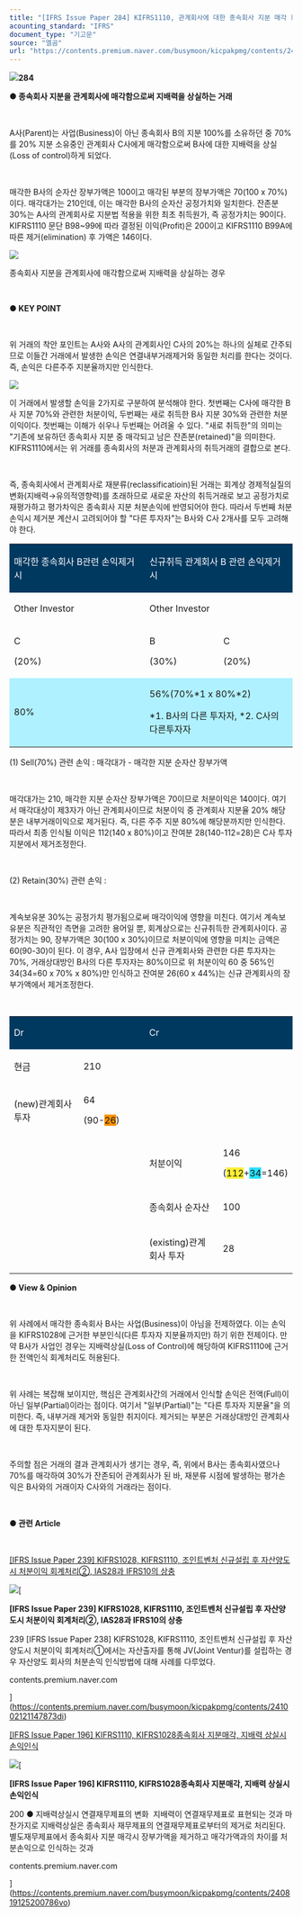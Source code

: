```yaml
---
title: "[IFRS Issue Paper 284] KIFRS1110, 관계회사에 대한 종속회사 지분 매각 회계처리"
acounting_standard: "IFRS"
document_type: "기고문"
source: "엘곰"
url: "https://contents.premium.naver.com/busymoon/kicpakpmg/contents/241106160553900ni"
---
```

![](https://n2.news.naver.com/l.gif?type=content)**284**

**● 종속회사 지분을 관계회사에 매각함으로써 지배력을 상실하는 거래**

​

A사(Parent)는 사업(Business)이 아닌 종속회사 B의 지분 100%를 소유하던 중 70%를 20% 지분 소유중인 관계회사 C사에게 매각함으로써 B사에 대한 지배력을 상실(Loss of control)하게 되었다.

​

매각한 B사의 순자산 장부가액은 100이고 매각된 부분의 장부가액은 70(100 x 70%)이다. 매각대가는 210인데, 이는 매각한 B사의 순자산 공정가치와 일치한다. 잔존분 30%는 A사의 관계회사로 지분법 적용을 위한 최초 취득원가, 즉 공정가치는 90이다. KIFRS1110 문단 B98~99에 따라 결정된 이익(Profit)은 200이고 KIFRS1110 B99A에 따른 제거(elimination) 후 가액은 146이다.

![](https://scs-phinf.pstatic.net/MjAyNDExMDZfNzQg/MDAxNzMwODczMjczODcy.wGnUtJm-BQhuICsozPpGOL3Kqu7tGmdxTdKP4-m9Wagg.JAL4ZiKlzGezwAAic3jkwi0zGuJ0KhxtT59ikRKxgw4g.PNG/image.png?type=w800)

종속회사 지분을 관계회사에 매각함으로써 지배력을 상실하는 경우

​

**● KEY POINT**

​

위 거래의 착안 포인트는 A사와 A사의 관계회사인 C사의 20%는 하나의 실체로 간주되므로 이들간 거래에서 발생한 손익은 연결내부거래제거와 동일한 처리를 한다는 것이다. 즉, 손익은 다른주주 지분율까지만 인식한다.

![](https://scs-phinf.pstatic.net/MjAyNDExMDZfMjEg/MDAxNzMwODczNzI5NzI3.76fqkvnP_eItpPfmW2x_tG6yQNSFdC8zPLKrNm2c73cg.qdZm3QYtQMNniVjasBPOwOkDPAB5qgX7XWxvxstA-WEg.PNG/image.png?type=w800)

이 거래에서 발생할 손익을 2가지로 구분하여 분석해야 한다. 첫번째는 C사에 매각한 B사 지분 70%와 관련한 처분이익, 두번째는 새로 취득한 B사 지분 30%와 관련한 처분이익이다. 첫번째는 이해가 쉬우나 두번째는 어려울 수 있다. "새로 취득한"의 의미는 "기존에 보유하던 종속회사 지분 중 매각되고 남은 잔존분(retained)"을 의미한다. KIFRS1110에서는 위 거래를 종속회사의 처분과 관계회사의 취득거래의 결합으로 본다.

​

즉, 종속회사에서 관계회사로 재분류(reclassificatioin)된 거래는 회계상 경제적실질의 변화(지배력→유의적영향력)를 초래하므로 새로운 자산의 취득거래로 보고 공정가치로 재평가하고 평가차익은 종속회사 지분 처분손익에 반영되어야 한다. 따라서 두번째 처분손익시 제거분 계산시 고려되어야 할 "다른 투자자"는 B사와 C사 2개사를 모두 고려해야 한다.

<table style=""><tbody><tr><td colspan="1" rowspan="1" style="width: 47.87%; height: 21.5px;  background-color: #003960;"><div><p style=""><span style="color:#ffffff;">매각한 종속회사 B관련 손익제거시</span></p></div></td><td colspan="2" rowspan="1" style="width: 52.13%; height: 21.5px;  background-color: #003960;"><div><p style=""><span style="color:#ffffff;">신규취득 관계회사 B 관련 손익제거시</span></p></div></td></tr><tr><td colspan="1" rowspan="1" style="width: 47.87%; height: 21.5px;  "><div><p style=""><span style="">Other Investor</span></p></div></td><td colspan="2" rowspan="1" style="width: 52.13%; height: 21.5px;  "><div><p style=""><span style="">Other Investor</span></p></div></td></tr><tr><td colspan="1" rowspan="1" style="width: 47.87%; height: 43.0px;  "><div><p style=""><span style="">C</span></p></div><div><p style=""><span style="">(20%)</span></p></div></td><td colspan="1" rowspan="1" style="width: 26.07%; height: 43.0px;  "><div><p style=""><span style="">B</span></p></div><div><p style=""><span style="">(30%)</span></p></div></td><td colspan="1" rowspan="1" style="width: 26.07%; height: 43.0px;  "><div><p style=""><span style="">C</span></p></div><div><p style=""><span style="">(20%)</span></p></div></td></tr><tr><td colspan="1" rowspan="1" style="width: 47.87%; height: 42.0px;  background-color: #b0f1ff;"><div><p style=""><span style="">80%</span></p></div></td><td colspan="2" rowspan="1" style="width: 52.14%; height: 42.0px;  background-color: #b0f1ff;"><div><p style=""><span style="">56%(70%</span><span style="">*1</span><span style=""> x 80%</span><span style="">*2</span><span style="">)</span></p></div><div><p style=""><span style="">*1. B사의 다른 투자자, *2. C사의 다른투자자</span></p></div></td></tr></tbody></table>

(1) Sell(70%) 관련 손익 : 매각대가 - 매각한 지분 순자산 장부가액

​

매각대가는 210, 매각한 지분 순자산 장부가액은 70이므로 처분이익은 140이다. 여기서 매각대상이 제3자가 아닌 관계회사이므로 처분이익 중 관계회사 지분율 20% 해당분은 내부거래이익으로 제거된다. 즉, 다른 주주 지분 80%에 해당분까지만 인식한다. 따라서 최종 인식될 이익은 112(140 x 80%)이고 잔여분 28(140-112=28)은 C사 투자지분에서 제거조정한다.

​

(2) Retain(30%) 관련 손익 :

​

계속보유분 30%는 공정가치 평가됨으로써 매각이익에 영향을 미친다. 여기서 계속보유분은 직관적인 측면을 고려한 용어일 뿐, 회계상으로는 신규취득한 관계회사이다. 공정가치는 90, 장부가액은 30(100 x 30%)이므로 처분이익에 영향을 미치는 금액은 60(90-30)이 된다. 이 경우, A사 입장에서 신규 관계회사와 관련한 다른 투자자는 70%, 거래상대방인 B사의 다른 투자자는 80%이므로 위 처분이익 60 중 56%인 34(34=60 x 70% x 80%)만 인식하고 잔여분 26(60 x 44%)는 신규 관계회사의 장부가액에서 제거조정한다.

​

<table style=""><tbody><tr><td colspan="2" rowspan="1" style="width: 48.68%; height: 43.0px;  background-color: #003960;"><div><p style=""><span style="color:#ffffff;">Dr</span></p></div></td><td colspan="2" rowspan="1" style="width: 51.32%; height: 43.0px;  background-color: #003960;"><div><p style=""><span style="color:#ffffff;">Cr</span></p></div></td></tr><tr><td colspan="1" rowspan="1" style="width: 25.0%; height: 21.5px;  "><div><p style=""><span style="">현금</span></p></div></td><td colspan="1" rowspan="1" style="width: 23.68%; height: 21.5px;  "><div><p style=""><span style="">210</span></p></div></td><td colspan="1" rowspan="1" style="width: 26.32%; height: 21.5px;  "></td><td colspan="1" rowspan="1" style="width: 25.0%; height: 21.5px;  "></td></tr><tr><td colspan="1" rowspan="1" style="width: 25.0%; height: 21.5px;  "><div><p style=""><span style="">(new)관계회사 투자</span></p></div></td><td colspan="1" rowspan="1" style="width: 23.68%; height: 21.5px;  "><div><p style=""><span style="">64</span></p></div><div><p style=""><span style="">(90-</span><span style="background-color:#ff9300;">26</span><span style="">)</span></p></div></td><td colspan="1" rowspan="1" style="width: 26.32%; height: 21.5px;  "></td><td colspan="1" rowspan="1" style="width: 25.0%; height: 21.5px;  "><div><p style=""><span style="">​</span></p></div></td></tr><tr><td colspan="1" rowspan="1" style="width: 25.0%; height: 21.0px;  "></td><td colspan="1" rowspan="1" style="width: 23.68%; height: 21.0px;  "><div><p style=""><span style="">​</span></p></div></td><td colspan="1" rowspan="1" style="width: 26.32%; height: 21.0px;  "><div><p style=""><span style="">처분이익</span></p></div></td><td colspan="1" rowspan="1" style="width: 25.0%; height: 21.0px;  "><div><p style=""><span style="">146</span></p></div><div><p style=""><span style="">(</span><span style="background-color:#ffef34;">112</span><span style="">+</span><span style="background-color:#28e1ff;">34</span><span style="">=146)</span></p></div></td></tr><tr><td colspan="1" rowspan="1" style="width: 25.0%; height: 10.5px;  "></td><td colspan="1" rowspan="1" style="width: 23.68%; height: 10.5px;  "><div><p style=""><span style="">​</span></p></div></td><td colspan="1" rowspan="1" style="width: 26.32%; height: 10.5px;  "><div><p style=""><span style="">종속회사 순자산</span></p></div></td><td colspan="1" rowspan="1" style="width: 25.0%; height: 10.5px;  "><div><p style=""><span style="">100</span></p></div></td></tr><tr><td colspan="1" rowspan="1" style="width: 25.0%; height: 10.5px;  "></td><td colspan="1" rowspan="1" style="width: 23.68%; height: 10.5px;  "><div><p style=""><span style="">​</span></p></div></td><td colspan="1" rowspan="1" style="width: 26.32%; height: 10.5px;  "><div><p style=""><span style="">(existing)관계회사 투자</span></p></div></td><td colspan="1" rowspan="1" style="width: 25.0%; height: 10.5px;  "><div><p style=""><span style="">28</span></p></div></td></tr></tbody></table>

**● View & Opinion**

**​**

위 사례에서 매각한 종속회사 B사는 사업(Business)이 아님을 전제하였다. 이는 손익을 KIFRS1028에 근거한 부분인식(다른 투자자 지분율까지만) 하기 위한 전제이다. 만약 B사가 사업인 경우는 지배력상실(Loss of Control)에 해당하여 KIFRS1110에 근거한 전액인식 회계처리도 허용된다.

​

위 사례는 복잡해 보이지만, 핵심은 관계회사간의 거래에서 인식할 손익은 전액(Full)이 아닌 일부(Partial)이라는 점이다. 여기서 "일부(Partial)"는 "다른 투자자 지분율"을 의미한다. 즉, 내부거래 제거와 동일한 취지이다. 제거되는 부분은 거래상대방인 관계회사에 대한 투자지분이 된다.

​

주의할 점은 거래의 결과 관계회사가 생기는 경우, 즉, 위에서 B사는 종속회사였으나 70%를 매각하여 30%가 잔존되어 관계회사가 된 바, 재분류 시점에 발생하는 평가손익은 B사와의 거래이자 C사와의 거래라는 점이다.

​

**● 관련 Article**

​

[\[IFRS Issue Paper 239\] KIFRS1028, KIFRS1110, 조인트벤처 신규설립 후 자산양도시 처분이익 회계처리②, IAS28과 IFRS10의 상충](https://contents.premium.naver.com/busymoon/kicpakpmg/contents/241002121147873di)

[![](https://dthumb-phinf.pstatic.net/?src=%22https%3A%2F%2Fscs-phinf.pstatic.net%2FMjAyNDEwMDJfMjk5%2FMDAxNzI3ODM1NDIwNjIw.d4e_BW7D_sw-o8bhSIrlR2O5KSGMlnQGuoFmNr9_n9Ig.bHaki0qcGFRYfbXHKD5hIapYQeP9VnRwRvNXodR92hog.JPEG%2F20240916_151236.jpg%3Ftype%3Dw800%22&type=ff500_300)](https://contents.premium.naver.com/busymoon/kicpakpmg/contents/241002121147873di)[

**\[IFRS Issue Paper 239\] KIFRS1028, KIFRS1110, 조인트벤처 신규설립 후 자산양도시 처분이익 회계처리②, IAS28과 IFRS10의 상충**

239 \[IFRS Issue Paper 238\] KIFRS1028, KIFRS1110, 조인트벤처 신규설립 후 자산양도시 처분이익 회계처리①에서는 자산출자를 통해 JV(Joint Ventur)를 설립하는 경우 자산양도 회사의 처분손익 인식방법에 대해 사례를 다루었다.

contents.premium.naver.com

](https://contents.premium.naver.com/busymoon/kicpakpmg/contents/241002121147873di)

[\[IFRS Issue Paper 196\] KIFRS1110, KIFRS1028종속회사 지분매각, 지배력 상실시 손익인식](https://contents.premium.naver.com/busymoon/kicpakpmg/contents/240819125200786vo)

[![](https://dthumb-phinf.pstatic.net/?src=%22https%3A%2F%2Fscs-phinf.pstatic.net%2FMjAyNDA4MTlfMjk0%2FMDAxNzI0MDM5NTQ1NTY5.VYfvuHMfV824u-lPoiA91X00etv0avGsANdGnTyHcikg.uhCwsZjIvkDtGEeyO1QEmeKFF_qquvvmMjKLM41naH0g.JPEG%2F20240818_110830.jpg%3Ftype%3Dw800%22&type=ff500_300)](https://contents.premium.naver.com/busymoon/kicpakpmg/contents/240819125200786vo)[

**\[IFRS Issue Paper 196\] KIFRS1110, KIFRS1028종속회사 지분매각, 지배력 상실시 손익인식**

200 ● 지배력상실시 연결재무제표의 변화 ​ 지배력이 연결재무제표로 표현되는 것과 마찬가지로 지배력상실은 종속회사 재무제표의 연결재무제표로부터의 제거로 처리된다. 별도재무제표에서 종속회사 지분 매각시 장부가액을 제거하고 매각가액과의 차이를 처분손익으로 인식하는 것과

contents.premium.naver.com

](https://contents.premium.naver.com/busymoon/kicpakpmg/contents/240819125200786vo)

​